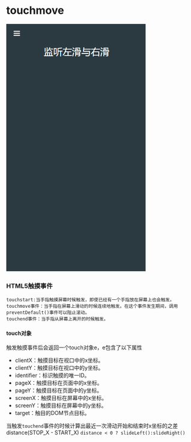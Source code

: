 # touchmove
![image](https://github.com/KuangPF/Web-Plugin/blob/master/static/index/touchmove.gif)
### HTML5触摸事件
    touchstart:当手指触摸屏幕时候触发，即使已经有一个手指放在屏幕上也会触发。
    touchmove事件：当手指在屏幕上滑动的时候连续地触发。在这个事件发生期间，调用preventDefault()事件可以阻止滚动。
    touchend事件：当手指从屏幕上离开的时候触发。
#### touch对象
触发触摸事件后会返回一个touch对象e，e包含了以下属性
- clientX：触摸目标在视口中的x坐标。
- clientY：触摸目标在视口中的y坐标。
- identifier：标识触摸的唯一ID。
- pageX：触摸目标在页面中的x坐标。
- pageY：触摸目标在页面中的y坐标。
- screenX：触摸目标在屏幕中的x坐标。
- screenY：触摸目标在屏幕中的y坐标。
- target：触目的DOM节点目标。

当触发`touchend`事件的时候计算出最近一次滑动开始和结束时x坐标的之差distance(STOP_X - START_X) `distance < 0 ? slideLeft():slideRight() `
